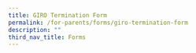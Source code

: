 ```yaml
---
title: GIRO Termination Form
permalink: /for-parents/forms/giro-termination-form
description: ""
third_nav_title: Forms
---
```

